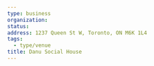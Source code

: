 ```yaml
---
type: business
organization:
status:
address: 1237 Queen St W, Toronto, ON M6K 1L4
tags:
  - type/venue
title: Danu Social House
---
```

